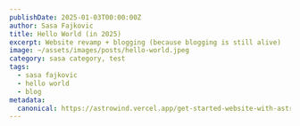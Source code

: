 ```yaml
---
publishDate: 2025-01-03T00:00:00Z
author: Sasa Fajkovic
title: Hello World (in 2025)
excerpt: Website revamp + blogging (because blogging is still alive)
image: ~/assets/images/posts/hello-world.jpeg
category: sasa category, test
tags:
  - sasa fajkovic
  - hello world
  - blog
metadata:
  canonical: https://astrowind.vercel.app/get-started-website-with-astro-tailwind-css
---
```

